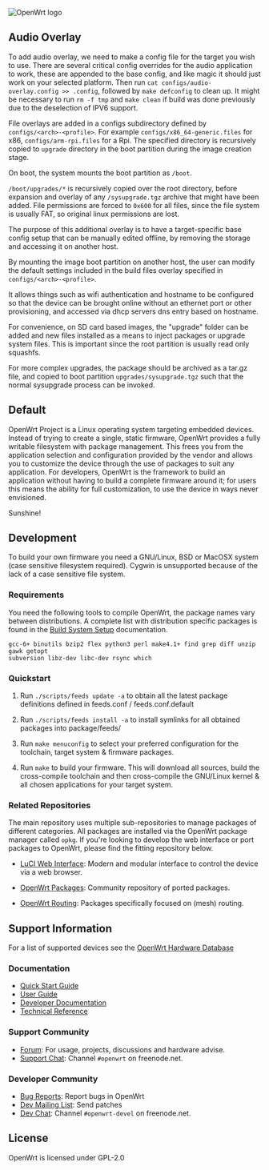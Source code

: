 ![OpenWrt logo](include/logo.png)

## Audio Overlay
To add audio overlay, we need to make a config file for the target you wish to use.
There are several critical config overrides for the audio application to work, these
are appended to the base config, and like magic it should just work on your selected platform.
Then run `cat configs/audio-overlay.config >> .config`, followed by `make defconfig` to clean up.
It might be necessary to run `rm -f tmp` and `make clean` if build was done previously
due to the deselection of IPV6 support.

File overlays are added in a configs subdirectory defined by `configs/<arch>-<profile>`.
For example `configs/x86_64-generic.files` for x86, `configs/arm-rpi.files` for a Rpi.
The specified directory is recursively copied to `upgrade` directory in the boot partition
during the image creation stage.

On boot, the system mounts the boot partition as `/boot`.

`/boot/upgrades/*` is recursively copied over the root directory,
before expansion and overlay of any `/sysupgrade.tgz` archive that might have been added.
File permissions are forced to `0x600` for all files, since the file system is usually FAT,
so original linux permissions are lost.

The purpose of this additional overlay is to have a target-specific base config setup that can
be manually edited offline, by removing the storage and accessing it on another host.

By mounting the image boot partition on another host, the user can modify the default settings
included in the build files overlay specified in `configs/<arch>-<profile>`.

It allows things such as wifi authentication and hostname to be configured so that the device can be
brought online without an ethernet port or other provisioning, and accessed via dhcp servers
dns entry based on hostname.

For convenience, on SD card based images, the "upgrade" folder can be added and new files
installed as a means to inject packages or upgrade system files. This is important since the 
root partition is usually read only squashfs.

For more complex upgrades, the package should be archived as a tar.gz file, and copied to boot
partition `upgrades/sysupgrade.tgz` such that the normal sysupgrade process can be invoked.

## Default

OpenWrt Project is a Linux operating system targeting embedded devices. Instead
of trying to create a single, static firmware, OpenWrt provides a fully
writable filesystem with package management. This frees you from the
application selection and configuration provided by the vendor and allows you
to customize the device through the use of packages to suit any application.
For developers, OpenWrt is the framework to build an application without having
to build a complete firmware around it; for users this means the ability for
full customization, to use the device in ways never envisioned.

Sunshine!

## Development

To build your own firmware you need a GNU/Linux, BSD or MacOSX system (case
sensitive filesystem required). Cygwin is unsupported because of the lack of a
case sensitive file system.

### Requirements

You need the following tools to compile OpenWrt, the package names vary between
distributions. A complete list with distribution specific packages is found in
the [Build System Setup](https://openwrt.org/docs/guide-developer/build-system/install-buildsystem)
documentation.

```
gcc-6+ binutils bzip2 flex python3 perl make4.1+ find grep diff unzip gawk getopt
subversion libz-dev libc-dev rsync which
```

### Quickstart

1. Run `./scripts/feeds update -a` to obtain all the latest package definitions
   defined in feeds.conf / feeds.conf.default

2. Run `./scripts/feeds install -a` to install symlinks for all obtained
   packages into package/feeds/

3. Run `make menuconfig` to select your preferred configuration for the
   toolchain, target system & firmware packages.

4. Run `make` to build your firmware. This will download all sources, build the
   cross-compile toolchain and then cross-compile the GNU/Linux kernel & all chosen
   applications for your target system.

### Related Repositories

The main repository uses multiple sub-repositories to manage packages of
different categories. All packages are installed via the OpenWrt package
manager called `opkg`. If you're looking to develop the web interface or port
packages to OpenWrt, please find the fitting repository below.

* [LuCI Web Interface](https://github.com/openwrt/luci): Modern and modular
  interface to control the device via a web browser.

* [OpenWrt Packages](https://github.com/openwrt/packages): Community repository
  of ported packages.

* [OpenWrt Routing](https://github.com/openwrt-routing/packages): Packages
  specifically focused on (mesh) routing.

## Support Information

For a list of supported devices see the [OpenWrt Hardware Database](https://openwrt.org/supported_devices)

### Documentation

* [Quick Start Guide](https://openwrt.org/docs/guide-quick-start/start)
* [User Guide](https://openwrt.org/docs/guide-user/start)
* [Developer Documentation](https://openwrt.org/docs/guide-developer/start)
* [Technical Reference](https://openwrt.org/docs/techref/start)

### Support Community

* [Forum](https://forum.openwrt.org): For usage, projects, discussions and hardware advise.
* [Support Chat](https://webchat.freenode.net/#openwrt): Channel `#openwrt` on freenode.net.

### Developer Community

* [Bug Reports](https://bugs.openwrt.org): Report bugs in OpenWrt
* [Dev Mailing List](https://lists.openwrt.org/mailman/listinfo/openwrt-devel): Send patches
* [Dev Chat](https://webchat.freenode.net/#openwrt-devel): Channel `#openwrt-devel` on freenode.net.

## License

OpenWrt is licensed under GPL-2.0
